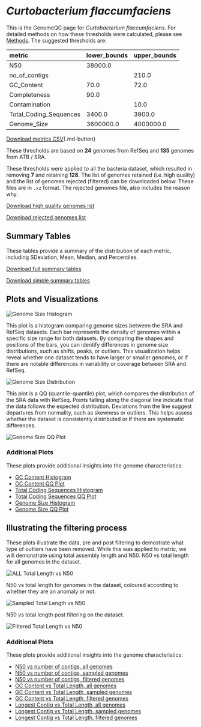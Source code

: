 # *Curtobacterium flaccumfaciens*

This is the GenomeQC page for *Curtobacterium flaccumfaciens*. For detailed methods on how these thresholds were calculated, please see [Methods](../../methods.md).
The suggested thresholds are: 

| metric                 | lower_bounds   | upper_bounds   |
|:-----------------------|:---------------|:---------------|
| N50                    | 38000.0        |                |
| no_of_contigs          |                | 210.0          |
| GC_Content             | 70.0           | 72.0           |
| Completeness           | 90.0           |                |
| Contamination          |                | 10.0           |
| Total_Coding_Sequences | 3400.0         | 3900.0         |
| Genome_Size            | 3600000.0      | 4000000.0      |

[Download metrics CSV](Curtobacterium_flaccumfaciens_metrics.csv){.md-button}


These thresholds are based on **24** genomes from RefSeq and **135** genomes from ATB / SRA.

These thresholds were applied to all the bacteria dataset, which resulted in removing **7** and retaining **128**.
The list of genomes retained (i.e. high quality) and the list of genomes rejected (filtered) can be downloaded below. These files are in `.xz` format. The rejected genomes file, also includes the reason why.

[Download high quality genomes list](Curtobacterium_flaccumfaciens_high_quality_genomes.csv.xz)


[Download rejected genomes list](Curtobacterium_flaccumfaciens_filtered_out_genomes.csv.xz)



## Summary Tables
These tables provide a summary of the distribution of each metric, including SDeviation, Mean, Median, and Percentiles.

[Download full summary tables](summary.csv)

[Download simple summary tables](selected_summary.csv)

## Plots and Visualizations

![Genome Size Histogram](Genome_Size_refseq_histogram_kde.png)

This plot is a histogram comparing genome sizes between the SRA and RefSeq datasets. Each bar represents the density of genomes within a specific size range for both datasets. By comparing the shapes and positions of the bars, you can identify differences in genome size distributions, such as shifts, peaks, or outliers. This visualization helps reveal whether one dataset tends to have larger or smaller genomes, or if there are notable differences in variability or coverage between SRA and RefSeq.

![Genome Size Distribution](Genome_Size_refseq_histogram_kde.png)

This plot is a QQ (quantile-quantile) plot, which compares the distribution of the SRA data with RefSeq. Points falling along the diagonal line indicate that the data follows the expected distribution. Deviations from the line suggest departures from normality, such as skewness or outliers. This helps assess whether the dataset is consistently distributed or if there are systematic differences.

![Genome Size QQ Plot](Genome_Size_refseq_qqplot.png)

### Additional Plots

These plots provide additional insights into the genome characteristics:

- [GC Content Histogram](GC_Content_refseq_histogram_kde.png)
- [GC Content QQ Plot](GC_Content_refseq_qqplot.png)
- [Total Coding Sequences Histogram](Total_Coding_Sequences_refseq_histogram_kde.png)
- [Total Coding Sequences QQ Plot](Total_Coding_Sequences_refseq_qqplot.png)
- [Genome Size Histogram](Genome_Size_refseq_histogram_kde.png)
- [Genome Size QQ Plot](Genome_Size_refseq_qqplot.png)
## Illustrating the filtering process
These plots illustrate the data, pre and post filtering to demostrate what type of outliers have been removed. While this was applied to metric, we will demonstrate using total assembly length and N50.
N50 vs total length for all genomes in the dataset.

![ALL Total Length vs N50](Curtobacterium_flaccumfaciens_all_total_length_N50.png)

N50 vs total length for genomes in the dataset, coloured according to whether they are an anomaly or not.

![Sampled Total Length vs N50](Curtobacterium_flaccumfaciens_sample_total_length_N50.png)

N50 vs total length post filtering on the dataset.

![Filtered Total Length vs N50](Curtobacterium_flaccumfaciens_filt_total_length_N50.png)

### Additional Plots

These plots provide additional insights into the genome characteristics:

- [N50 vs number of contigs, all genomes](Curtobacterium_flaccumfaciens_all_N50_number.png)
- [N50 vs number of contigs, sampled genomes](Curtobacterium_flaccumfaciens_sample_N50_number.png)
- [N50 vs number of contigs, filtered genomes](Curtobacterium_flaccumfaciens_filt_N50_number.png)
- [GC Content vs Total Length, all genomes](Curtobacterium_flaccumfaciens_all_total_length_GC_Content.png)
- [GC Content vs Total Length, sampled genomes](Curtobacterium_flaccumfaciens_sample_total_length_GC_Content.png)
- [GC Content vs Total Length, filtered genomes](Curtobacterium_flaccumfaciens_filt_total_length_GC_Content.png)
- [Longest Contig vs Total Length, all genomes](Curtobacterium_flaccumfaciens_all_total_length_longest.png)
- [Longest Contig vs Total Length, sampled genomes](Curtobacterium_flaccumfaciens_sample_total_length_longest.png)
- [Longest Contig vs Total Length, filtered genomes](Curtobacterium_flaccumfaciens_filt_total_length_longest.png)
